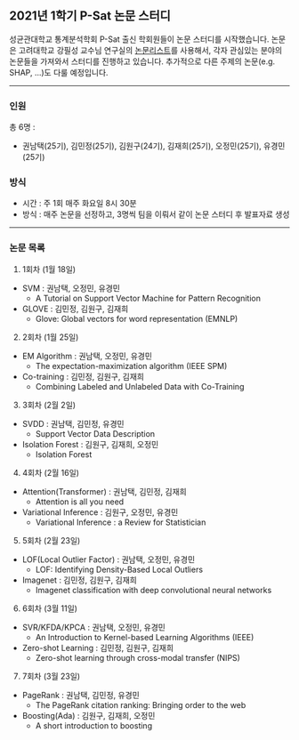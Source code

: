 
## 2021년 1학기 P-Sat 논문 스터디

성균관대학교 통계분석학회 P-Sat 출신 학회원들이 논문 스터디를 시작했습니다. 논문은 고려대학교 강필성 교수님 연구실의 [논문리스트](https://www.notion.so/c3b3474d18ef4304b23ea360367a5137?v=5d763ad5773f44eb950f49de7d7671bd)를 사용해서, 각자 관심있는 분야의 논문들을 가져와서 스터디를 진행하고 있습니다. 추가적으로 다른 주제의 논문(e.g. SHAP, ...)도 다룰 예정입니다.

-------------------------------------------

### 인원

총 6명 :

- 권남택(25기), 김민정(25기), 김원구(24기), 김재희(25기), 오정민(25기), 유경민(25기)

### 방식 

- 시간 : 주 1회 매주 화요일 8시 30분
- 방식 : 매주 논문을 선정하고, 3명씩 팀을 이뤄서 같이 논문 스터디 후 발표자료 생성

-------------------------------------------

### 논문 목록

1) 1회차 (1월 18일)

- SVM : 권남택, 오정민, 유경민
  - A Tutorial on Support Vector Machine for Pattern Recognition
- GLOVE : 김민정, 김원구, 김재희
  - Glove: Global vectors for word representation (EMNLP)

2) 2회차 (1월 25일)

- EM Algorithm : 권남택, 오정민, 유경민
  - The expectation-maximization algorithm (IEEE SPM)
- Co-training : 김민정, 김원구, 김재희
  - Combining Labeled and Unlabeled Data with Co-Training

3) 3회차 (2월 2일)

- SVDD : 권남택, 김민정, 유경민
  - Support Vector Data Description
- Isolation Forest : 김원구, 김재희, 오정민
  - Isolation Forest
  
4) 4회차 (2월 16일)

- Attention(Transformer) : 권남택, 김민정, 김재희
  - Attention is all you need
- Variational Inference : 김원구, 오정민, 유경민
  - Variational Inference : a Review for Statistician
  
5) 5회차 (2월 23일)

- LOF(Local Outlier Factor) : 권남택, 오정민, 유경민
  - LOF: Identifying Density-Based Local Outliers
- Imagenet : 김민정, 김원구, 김재희
  - Imagenet classification with deep convolutional neural networks
  
6) 6회차 (3월 11일)

- SVR/KFDA/KPCA : 권남택, 오정민, 유경민
  - An Introduction to Kernel-based Learning Algorithms (IEEE)
- Zero-shot Learning : 김민정, 김원구, 김재희
  - Zero-shot learning through cross-modal transfer (NIPS)

7) 7회차 (3월 23일)

- PageRank : 권남택, 김민정, 유경민
  - The PageRank citation ranking: Bringing order to the web
- Boosting(Ada) : 김원구, 김재희, 오정민
  - A short introduction to boosting